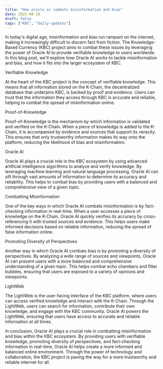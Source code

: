 ```yaml
---
title: "How oracle ai combats misinformation and bias"
date: 2025-08-10
draft: false
tags: ["KBC", "daily-updates"]
---
```


In today's digital age, misinformation and bias run rampant on the internet, making it increasingly difficult to discern fact from fiction. The Knowledge-Based Currency (KBC) project aims to combat these issues by leveraging the power of Oracle AI to provide verifiable knowledge to users worldwide. In this blog post, we'll explore how Oracle AI works to tackle misinformation and bias, and how it fits into the larger ecosystem of KBC.

Verifiable Knowledge

At the heart of the KBC project is the concept of verifiable knowledge. This means that all information stored on the K-Chain, the decentralized database that underpins KBC, is backed by proof and evidence. Users can trust that the information they access through KBC is accurate and reliable, helping to combat the spread of misinformation online.

Proof-of-Knowledge

Proof-of-Knowledge is the mechanism by which information is validated and verified on the K-Chain. When a piece of knowledge is added to the K-Chain, it is accompanied by evidence and sources that support its veracity. This ensures that only trustworthy information makes its way onto the platform, reducing the likelihood of bias and misinformation.

Oracle AI

Oracle AI plays a crucial role in the KBC ecosystem by using advanced artificial intelligence algorithms to analyze and verify knowledge. By leveraging machine learning and natural language processing, Oracle AI can sift through vast amounts of information to determine its accuracy and reliability. This helps to combat bias by providing users with a balanced and comprehensive view of a given topic.

Combatting Misinformation

One of the key ways in which Oracle AI combats misinformation is by fact-checking information in real-time. When a user accesses a piece of knowledge on the K-Chain, Oracle AI quickly verifies its accuracy by cross-referencing it with trusted sources and evidence. This helps users make informed decisions based on reliable information, reducing the spread of false information online.

Promoting Diversity of Perspectives

Another way in which Oracle AI combats bias is by promoting a diversity of perspectives. By analyzing a wide range of sources and viewpoints, Oracle AI can present users with a more balanced and comprehensive understanding of a given topic. This helps combat echo chambers and filter bubbles, ensuring that users are exposed to a variety of opinions and viewpoints.

LightWeb

The LightWeb is the user-facing interface of the KBC platform, where users can access verified knowledge and interact with the K-Chain. Through the LightWeb, users can search for information, contribute their own knowledge, and engage with the KBC community. Oracle AI powers the LightWeb, ensuring that users have access to accurate and reliable information at all times.

In conclusion, Oracle AI plays a crucial role in combatting misinformation and bias within the KBC ecosystem. By providing users with verifiable knowledge, promoting diversity of perspectives, and fact-checking information in real-time, Oracle AI helps create a more informed and balanced online environment. Through the power of technology and collaboration, the KBC project is paving the way for a more trustworthy and reliable internet for all.
